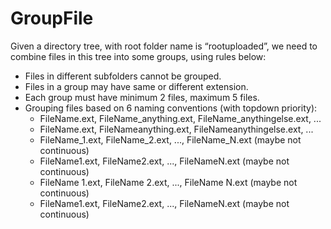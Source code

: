 # GroupFile
Given a directory tree, with root folder name is “rootuploaded”, we need to combine files in this tree into some groups, using rules below:
<ul>
<li>Files in different subfolders cannot be grouped.</li>
<li>Files in a group may have same or different extension.</li>
<li>Each group must have minimum 2 files, maximum 5 files.</li>
<li>Grouping files based on 6 naming conventions (with top­down priority):
<ul>
<li>FileName.ext, FileName_anything.ext, FileName_anythingelse.ext, ...</li>
<li>FileName.ext, FileName­anything.ext, FileName­anythingelse.ext, ...</li>
<li>FileName_1.ext, FileName_2.ext, ..., FileName_N.ext (maybe not continuous)</li>
<li>FileName­1.ext, FileName­2.ext, ..., FileName­N.ext (maybe not continuous)</li>
<li>FileName 1.ext, FileName 2.ext, ..., FileName N.ext (maybe not continuous)</li>
<li>FileName1.ext, FileName2.ext, ..., FileNameN.ext (maybe not continuous)</li>
</ul></li>
</ul>
